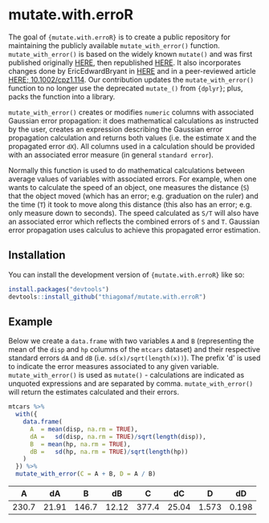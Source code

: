 
# mutate.with.erroR

<!-- badges: start -->
<!-- badges: end -->

The goal of `{mutate.with.erroR}` is to create a public repository for maintaining the publicly available `mutate_with_error()` function. `mutate_with_error()` is based on the widely known `mutate()` and was first published originally [HERE](http://oddhypothesis.blogspot.com/2015/01/easy-error-propagation-in-r.html), then republished [HERE](https://www.r-bloggers.com/2015/01/easy-error-propagation-in-r/). It also incorporates changes done by EricEdwardBryant in [HERE](https://gist.github.com/EricEdwardBryant/8d0fbabac28f3adb2cf9a24a17763533) and in a peer-reviewed article [HERE; 10.1002/cpz1.114](https://doi.org/10.1002/cpz1.114). Our contribution updates the `mutate_with_error()` function to no longer use the deprecated `mutate_()` from `{dplyr}`; plus, packs the function into a library. 

`mutate_with_error()` creates or modifies `numeric` columns with associated Gaussian error propagation: it does  mathematical calculations as instructed by the user, creates an expression describing the Gaussian error propagation calculation and returns both values (i.e. the estimate `X` and the propagated error `dX`). All columns used in a calculation should be provided with an associated error measure (in general `standard error`).

Normally this function is used to do mathematical calculations between  average values of variables with associated errors. For example, when one wants to calculate the speed of an object, one measures the distance (`S`) that the object moved (which has an error; e.g. graduation on the ruler) and the time (`T`) it took to move along this distance (this also has an error; e.g. only measure down to seconds). The speed calculated as `S/T` will also have an associated error which reflects the combined errors of `S` and `T`. Gaussian error propagation uses calculus to achieve this propagated error estimation.

## Installation

You can install the development version of `{mutate.with.erroR}` like so:

``` r
install.packages("devtools")
devtools::install_github("thiagomaf/mutate.with.erroR")
```

## Example

Below we create a `data.frame` with two variables `A` and `B` (representing the mean of the `disp` and `hp` columns of the `mtcars` dataset) and their respective standard errors `dA` and `dB` (i.e. `sd(x)/sqrt(length(x))`). The prefix 'd' is used to indicate the error measures associated to any given variable. `mutate_with_error()` is used as `mutate()` - calculations are indicated as unquoted expressions and are separated by comma. `mutate_with_error()` will return the estimates calculated and their errors.

``` r
mtcars %>%
  with({
    data.frame(
      A  = mean(disp, na.rm = TRUE),
      dA =   sd(disp, na.rm = TRUE)/sqrt(length(disp)),
      B  = mean(hp, na.rm = TRUE),
      dB =   sd(hp, na.rm = TRUE)/sqrt(length(hp))
    )
  }) %>%
  mutate_with_error(C = A + B, D = A / B)
```

| A     | dA    | B     | dB    | C     | dC    | D     | dD    |
|:-----:|:-----:|:-----:|:-----:|:-----:|:-----:|:-----:|:-----:|
| 230.7 | 21.91 | 146.7 | 12.12 | 377.4 | 25.04 | 1.573 | 0.198 |
